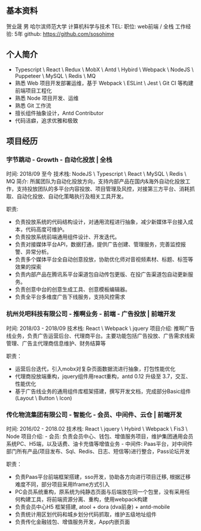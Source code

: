 ## 基本资料
贺业晟 男 哈尔滨师范大学 计算机科学与技术
TEL: <!--18565249098-->
职位: web前端 / 全栈
工作经验: 5年
github: https://github.com/sosohime


## 个人简介

- Typescript \ React \ Redux \ MobX \ Antd \ Hybird \ Webpack \ NodeJS \ Puppeteer \ MySQL \ Redis \ MQ
- 熟悉 Web 项目开发部署运维，基于 Webpack \ ESLint \ Jest \ Git CI 等构建前端项目工程化
- 熟悉 Node 项目开发、运维
- 熟悉 Git 工作流
- 擅长组件抽象设计，Antd Contributor
- 代码洁癖，追求优雅和极致

## 项目经历

### 字节跳动 - Growth - 自动化投放 | 全栈

时间: 2018/09 至今
技术栈: NodeJS \ Typescript \ React \ MySQL \ Redis \ MQ
简介: 所属团队为自动化投放方向，支持内部产品在国内&海外自动化投放工作，支持投放团队的多平台内容投放、项目管理及风控，对接第三方平台、消耗抓取、自动化投放、自动化策略执行及相关工具开发。

职责: 
- 负责投放系统的代码结构设计，对通用流程进行抽象，减少新媒体平台接入成本，代码高度可维护。
- 负责投放系统前端通用组件设计、开发迭代。
- 负责对接媒体平台API，数据打通，提供广告创建、管理服务，完善监控报警、异常分析。
- 负责多个媒体平台全自动创意投放，协助优化师对音视频素材、标题、标签等效果的探索
- 负责内部产品在腾讯系平台渠道包自动传包更版、在投广告渠道包自动更新服务。
- 负责创意中台的创意生成工具、创意模板编辑器。
- 负责全平台多维度广告下线服务，支持风控需求


### 杭州兑吧科技有限公司 - 推啊业务 - 前端 - 广告投放 | 前端开发

时间: 2018/03 - 2018/09
技术栈: React \ Webpack \ jquery
项目介绍: 推啊广告线业务，负责广告运营后台、代理商平台。主要功能包括广告投放、广告需求线索管理、广告主代理商信息维护、财务结算等

职责：
- 运营后台迭代，引入mobx对复杂页面数据流进行抽象，打包性能优化
- 代理商投放端重构，jquery组件用react重构，antd 0.12 升级至 3.7，交互、性能优化
- 基于广告线业务的通用组件库框架搭建，撰写开发文档，完成部分Basic组件 (Layout \ Button \ Icon)


### 传化物流集团有限公司 - 智能化 - 会员、中间件、云仓 | 前端开发

时间: 2016/02 - 2018.02
技术栈: React \ jquery \ Hybird \ Webpack \ Fis3 \ Node
项目介绍: 
    - 会员: 负责会员中心、钱包、增值服务项目，维护集团通用会员系统PC、H5端，以及话费、油卡充值等增值业务
    - 中间件: Paas平台，对中间件部门所有产品(项目发布、Sql、Redis、日志、短信等)进行整合，Pass论坛开发

职责：
- 负责Paas平台前端框架搭建，sso开发，协助各方向进行项目迁移, 根据迁移难度不同，部分项目采用Iframe方式引入
- PC会员系统重构，原系统为纯静态页面与后端放在同一个包里，没有采用任何构建工具，将前端资源分离、重构，使用webpack构建
- 负责会员中心H5 框架搭建, atool + dora (dva前身) + antd-mobile
- 负责统计用区划代码和城乡划分代码抓取，维护五级地址组件
- 负责传化金融钱包、增值服务开发，App内嵌页面
